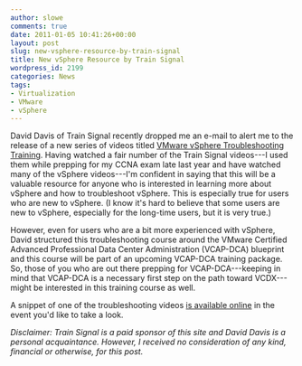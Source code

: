 ```yaml
---
author: slowe
comments: true
date: 2011-01-05 10:41:26+00:00
layout: post
slug: new-vsphere-resource-by-train-signal
title: New vSphere Resource by Train Signal
wordpress_id: 2199
categories: News
tags:
- Virtualization
- VMware
- vSphere
---
```


David Davis of Train Signal recently dropped me an e-mail to alert me to the release of a new series of videos titled [VMware vSphere Troubleshooting Training](http://www.trainsignal.com/VMware-vSphere-Troubleshooting-Training.aspx). Having watched a fair number of the Train Signal videos---I used them while prepping for my CCNA exam late last year and have watched many of the vSphere videos---I'm confident in saying that this will be a valuable resource for anyone who is interested in learning more about vSphere and how to troubleshoot vSphere. This is especially true for users who are new to vSphere. (I know it's hard to believe that some users are new to vSphere, especially for the long-time users, but it is very true.)

However, even for users who are a bit more experienced with vSphere, David structured this troubleshooting course around the VMware Certified Advanced Professional Data Center Administration (VCAP-DCA) blueprint and this course will be part of an upcoming VCAP-DCA training package. So, those of you who are out there prepping for VCAP-DCA---keeping in mind that VCAP-DCA is a necessary first step on the path toward VCDX---might be interested in this training course as well.

A snippet of one of the troubleshooting videos [is available online](http://www.vmwarevideos.com/vsphere-troubleshooting-video-how-to-restore-network-vmware-esxi) in the event you'd like to take a look.

_Disclaimer: Train Signal is a paid sponsor of this site and David Davis is a personal acquaintance. However, I received no consideration of any kind, financial or otherwise, for this post._
